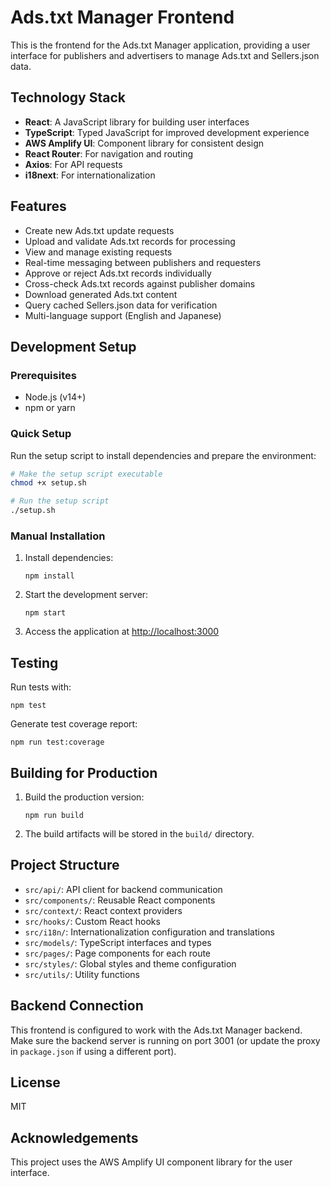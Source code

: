 # Ads.txt Manager Frontend

This is the frontend for the Ads.txt Manager application, providing a user interface for publishers and advertisers to manage Ads.txt and Sellers.json data.

## Technology Stack

- **React**: A JavaScript library for building user interfaces
- **TypeScript**: Typed JavaScript for improved development experience
- **AWS Amplify UI**: Component library for consistent design
- **React Router**: For navigation and routing
- **Axios**: For API requests
- **i18next**: For internationalization

## Features

- Create new Ads.txt update requests
- Upload and validate Ads.txt records for processing
- View and manage existing requests
- Real-time messaging between publishers and requesters
- Approve or reject Ads.txt records individually
- Cross-check Ads.txt records against publisher domains
- Download generated Ads.txt content
- Query cached Sellers.json data for verification
- Multi-language support (English and Japanese)

## Development Setup

### Prerequisites

- Node.js (v14+)
- npm or yarn

### Quick Setup

Run the setup script to install dependencies and prepare the environment:

```bash
# Make the setup script executable
chmod +x setup.sh

# Run the setup script
./setup.sh
```

### Manual Installation

1. Install dependencies:

   ```
   npm install
   ```

2. Start the development server:

   ```
   npm start
   ```

3. Access the application at [http://localhost:3000](http://localhost:3000)

## Testing

Run tests with:

```
npm test
```

Generate test coverage report:

```
npm run test:coverage
```

## Building for Production

1. Build the production version:

   ```
   npm run build
   ```

2. The build artifacts will be stored in the `build/` directory.

## Project Structure

- `src/api/`: API client for backend communication
- `src/components/`: Reusable React components
- `src/context/`: React context providers
- `src/hooks/`: Custom React hooks
- `src/i18n/`: Internationalization configuration and translations
- `src/models/`: TypeScript interfaces and types
- `src/pages/`: Page components for each route
- `src/styles/`: Global styles and theme configuration
- `src/utils/`: Utility functions

## Backend Connection

This frontend is configured to work with the Ads.txt Manager backend. Make sure the backend server is running on port 3001 (or update the proxy in `package.json` if using a different port).

## License

MIT

## Acknowledgements

This project uses the AWS Amplify UI component library for the user interface.
